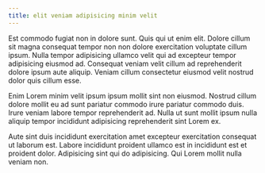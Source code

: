 ```yaml
---
title: elit veniam adipisicing minim velit
---
```


Est commodo fugiat non in dolore sunt. Quis qui ut enim elit. Dolore cillum sit magna consequat tempor non non dolore exercitation voluptate cillum ipsum. Nulla tempor adipisicing ullamco velit qui ad excepteur tempor adipisicing eiusmod ad. Consequat veniam velit cillum ad reprehenderit dolore ipsum aute aliquip. Veniam cillum consectetur eiusmod velit nostrud dolor quis cillum esse.

Enim Lorem minim velit ipsum ipsum mollit sint non eiusmod. Nostrud cillum dolore mollit eu ad sunt pariatur commodo irure pariatur commodo duis. Irure veniam labore tempor reprehenderit ad. Nulla ut sunt mollit ipsum nulla aliquip tempor incididunt adipisicing reprehenderit sint Lorem ex.

Aute sint duis incididunt exercitation amet excepteur exercitation consequat ut laborum est. Labore incididunt proident ullamco est in incididunt est et proident dolor. Adipisicing sint qui do adipisicing. Qui Lorem mollit nulla veniam non.